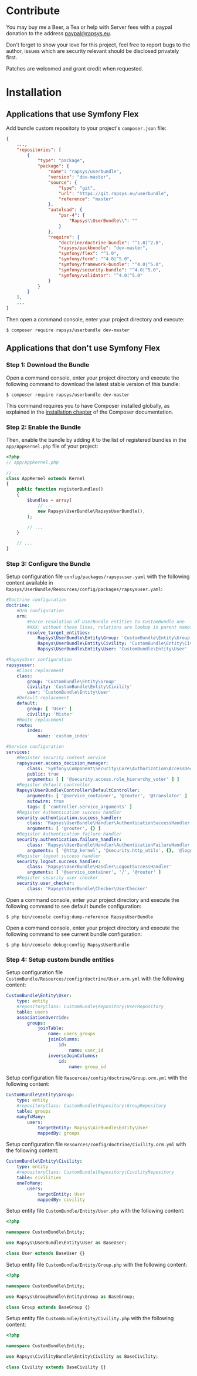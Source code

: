 Contribute
==========

You may buy me a Beer, a Tea or help with Server fees with a paypal donation to
the address <paypal@rapsys.eu>.

Don't forget to show your love for this project, feel free to report bugs to
the author, issues which are security relevant should be disclosed privately
first.

Patches are welcomed and grant credit when requested.

Installation
============

Applications that use Symfony Flex
----------------------------------

Add bundle custom repository to your project's `composer.json` file:

```json
{
	...,
	"repositories": [
		{
			"type": "package",
			"package": {
				"name": "rapsys/userbundle",
				"version": "dev-master",
				"source": {
					"type": "git",
					"url": "https://git.rapsys.eu/userbundle",
					"reference": "master"
				},
				"autoload": {
					"psr-4": {
						"Rapsys\\UserBundle\\": ""
					}
				},
				"require": {
					"doctrine/doctrine-bundle": "^1.0|^2.0",
					"rapsys/packbundle": "dev-master",
					"symfony/flex": "^1.0",
					"symfony/form": "^4.0|^5.0",
					"symfony/framework-bundle": "^4.0|^5.0",
					"symfony/security-bundle": "^4.0|^5.0",
					"symfony/validator": "^4.0|^5.0"
				}
			}
		}
	],
	...
}
```

Then open a command console, enter your project directory and execute:

```console
$ composer require rapsys/userbundle dev-master
```

Applications that don't use Symfony Flex
----------------------------------------

### Step 1: Download the Bundle

Open a command console, enter your project directory and execute the
following command to download the latest stable version of this bundle:

```console
$ composer require rapsys/userbundle dev-master
```

This command requires you to have Composer installed globally, as explained
in the [installation chapter](https://getcomposer.org/doc/00-intro.md)
of the Composer documentation.

### Step 2: Enable the Bundle

Then, enable the bundle by adding it to the list of registered bundles
in the `app/AppKernel.php` file of your project:

```php
<?php
// app/AppKernel.php

// ...
class AppKernel extends Kernel
{
	public function registerBundles()
	{
		$bundles = array(
			// ...
			new Rapsys\UserBundle\RapsysUserBundle(),
		);

		// ...
	}

	// ...
}
```

### Step 3: Configure the Bundle

Setup configuration file `config/packages/rapsysuser.yaml` with the following
content available in `Rapsys/UserBundle/Resources/config/packages/rapsysuser.yaml`:

```yaml
#Doctrine configuration
doctrine:
    #Orm configuration
    orm:
        #Force resolution of UserBundle entities to CustomBundle one
        #XXX: without these lines, relations are lookup in parent namespace ignoring CustomBundle extension
        resolve_target_entities:
            Rapsys\UserBundle\Entity\Group: 'CustomBundle\Entity\Group'
            Rapsys\UserBundle\Entity\Civility: 'CustomBundle\Entity\Civility'
            Rapsys\UserBundle\Entity\User: 'CustomBundle\Entity\User'

#RapsysUser configuration
rapsysuser:
    #Class replacement
    class:
        group: 'CustomBundle\Entity\Group'
        civility: 'CustomBundle\Entity\Civility'
        user: 'CustomBundle\Entity\User'
    #Default replacement
    default:
        group: [ 'User' ]
        civility: 'Mister'
    #Route replacement
    route:
        index:
            name: 'custom_index'

#Service configuration
services:
    #Register security context service
    rapsysuser.access_decision_manager:
        class: 'Symfony\Component\Security\Core\Authorization\AccessDecisionManager'
        public: true
        arguments: [ [ '@security.access.role_hierarchy_voter' ] ]
    #Register default controller
    Rapsys\UserBundle\Controller\DefaultController:
        arguments: [ '@service_container', '@router', '@translator' ]
        autowire: true
        tags: [ 'controller.service_arguments' ]
    #Register Authentication success handler
    security.authentication.success_handler:
        class: 'Rapsys\UserBundle\Handler\AuthenticationSuccessHandler'
        arguments: [ '@router', {} ]
    #Register Authentication failure handler
    security.authentication.failure_handler:
        class: 'Rapsys\UserBundle\Handler\AuthenticationFailureHandler'
        arguments: [ '@http_kernel', '@security.http_utils', {}, '@logger', '@service_container', '@router', '@rapsys_pack.slugger_util']
    #Register logout success handler
    security.logout.success_handler:
        class: 'Rapsys\UserBundle\Handler\LogoutSuccessHandler'
        arguments: [ '@service_container', '/', '@router' ]
    #Register security user checker
    security.user_checker:
        class: 'Rapsys\UserBundle\Checker\UserChecker'
```

Open a command console, enter your project directory and execute the following
command to see default bundle configuration:

```console
$ php bin/console config:dump-reference RapsysUserBundle
```

Open a command console, enter your project directory and execute the following
command to see current bundle configuration:

```console
$ php bin/console debug:config RapsysUserBundle
```

### Step 4: Setup custom bundle entities

Setup configuration file `CustomBundle/Resources/config/doctrine/User.orm.yml` with the
following content:

```yaml
CustomBundle\Entity\User:
    type: entity
    #repositoryClass: CustomBundle\Repository\UserRepository
    table: users
    associationOverride:
        groups:
            joinTable:
                name: users_groups
                joinColumns:
                    id:
                        name: user_id
                inverseJoinColumns:
                    id:
                        name: group_id
```

Setup configuration file `Resources/config/doctrine/Group.orm.yml` with the
following content:

```yaml
CustomBundle\Entity\Group:
    type: entity
    #repositoryClass: CustomBundle\Repository\GroupRepository
    table: groups
    manyToMany:
        users:
            targetEntity: Rapsys\AirBundle\Entity\User
            mappedBy: groups
```

Setup configuration file `Resources/config/doctrine/Civility.orm.yml` with the
following content:

```yaml
CustomBundle\Entity\Civility:
    type: entity
    #repositoryClass: CustomBundle\Repository\CivilityRepository
    table: civilities
    oneToMany:
        users:
            targetEntity: User
            mappedBy: civility
```

Setup entity file `CustomBundle/Entity/User.php` with the following content:

```php
<?php

namespace CustomBundle\Entity;

use Rapsys\UserBundle\Entity\User as BaseUser;

class User extends BaseUser {}
```

Setup entity file `CustomBundle/Entity/Group.php` with the following content:

```php
<?php

namespace CustomBundle\Entity;

use Rapsys\GroupBundle\Entity\Group as BaseGroup;

class Group extends BaseGroup {}
```

Setup entity file `CustomBundle/Entity/Civility.php` with the following content:

```php
<?php

namespace CustomBundle\Entity;

use Rapsys\CivilityBundle\Entity\Civility as BaseCivility;

class Civility extends BaseCivility {}
```
